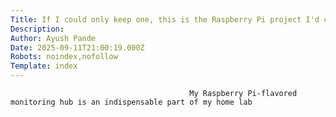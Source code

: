 ```yaml
---
Title: If I could only keep one, this is the Raspberry Pi project I'd choose above all else
Description: 
Author: Ayush Pande
Date: 2025-09-11T21:00:19.000Z
Robots: noindex,nofollow
Template: index
---
```


                                            My Raspberry Pi-flavored monitoring hub is an indispensable part of my home lab
                                        
